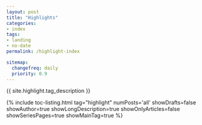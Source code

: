 ```yaml
---
layout: post
title: "Highlights"
categories:
- index
tags:
- landing
- no-date
permalink: /highlight-index

sitemap:
  changefreq: daily
  priority: 0.9
---
```


{{ site.highlight.tag_description }}

{% include toc-listing.html tag="highlight" numPosts='all' showDrafts=false showAuthor=true showLongDescription=true showOnlyArticles=false showSeriesPages=true showMainTag=true %}
